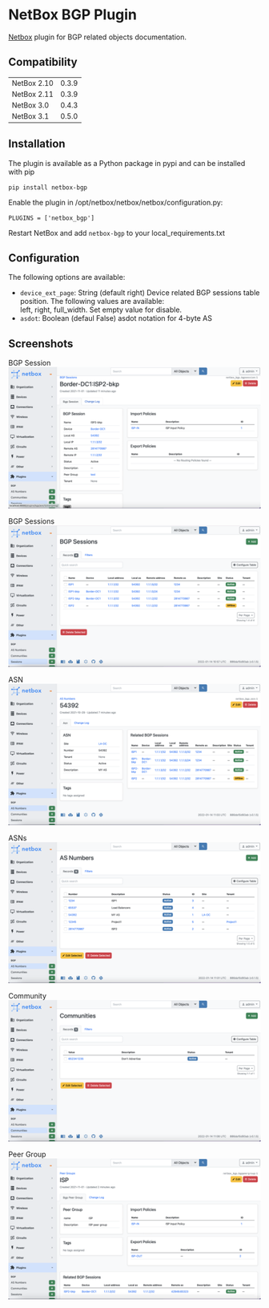 # NetBox BGP Plugin
[Netbox](https://github.com/netbox-community/netbox) plugin for BGP related objects documentation.

## Compatibility

|             |       |
|-------------|-------|
| NetBox 2.10 | 0.3.9 |
| NetBox 2.11 | 0.3.9 |
| NetBox 3.0  | 0.4.3 |
| NetBox 3.1  | 0.5.0 |

## Installation

The plugin is available as a Python package in pypi and can be installed with pip  

```
pip install netbox-bgp
```
Enable the plugin in /opt/netbox/netbox/netbox/configuration.py:
```
PLUGINS = ['netbox_bgp']
```
Restart NetBox and add `netbox-bgp` to your local_requirements.txt

## Configuration

The following options are available:
* `device_ext_page`: String (default right) Device related BGP sessions table position. The following values are available:  
left, right, full_width. Set empty value for disable.   
* `asdot`: Boolean (defaul False) asdot notation for 4-byte AS

## Screenshots

BGP Session
![BGP Session](docs/img/bgp_sess.png)

BGP Sessions
![BGP Session Table](docs/img/bgp_sess_list.png)

ASN
![ASN](docs/img/asn.png)

ASNs
![ASN Table](docs/img/asn_list.png)

Community
![Community](docs/img/commun.png)

Peer Group
![Peer Group](docs/img/peer_group.png)